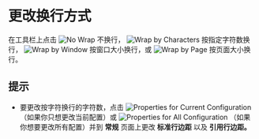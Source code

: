 # 更改换行方式

在工具栏上点击
![No Wrap](../../images/wrapnone..png)
不换行，
![Wrap by Characters](../../images/wrapbychar..png) 按指定字符数换行，
![Wrap by Window](../../images/wrapbywindow..png) 按窗口大小换行，或
![Wrap by Page](../../images/wrapbypage..png)
按页面大小换行。

## 提示

- 要更改按字符换行的字符数，点击
![Properties for Current Configuration](../../images/properties..png)
（如果你只想更改当前配置）或
![Properties for All Configuration](../../images/allproperties..png)
（如果你想要更改所有配置）并到 **常规** 页面上更改 **标准行边距** 以及 **引用行边距。**
